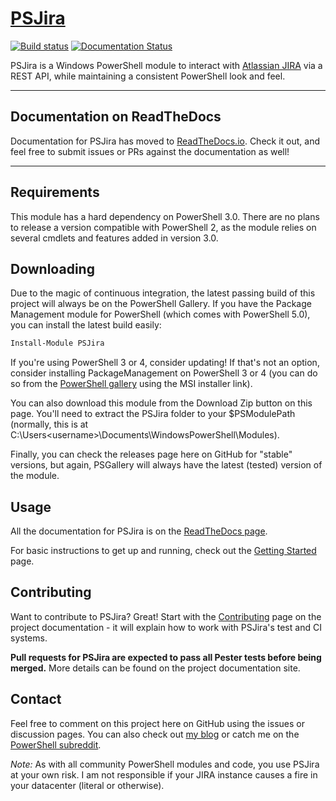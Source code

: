 # [PSJira](https://psjira.github.io/)

[![Build status](https://ci.appveyor.com/api/projects/status/utpel25via67xw3b?svg=true)](https://ci.appveyor.com/project/JoshuaT/psjira)
[![Documentation Status](https://readthedocs.org/projects/psjira/badge/?version=latest)](http://psjira.readthedocs.io/en/latest/?badge=latest)

PSJira is a Windows PowerShell module to interact with [Atlassian JIRA](https://www.atlassian.com/software/jira) via a REST API, while maintaining a consistent PowerShell look and feel.

---

## Documentation on ReadTheDocs

Documentation for PSJira has moved to [ReadTheDocs.io](http://psjira.readthedocs.io). Check it out, and feel free to submit issues or PRs against the documentation as well!

---

## Requirements

This module has a hard dependency on PowerShell 3.0.  There are no plans to release a version compatible with PowerShell 2, as the module relies on several cmdlets and features added in version 3.0.

## Downloading

Due to the magic of continuous integration, the latest passing build of this project will always be on the PowerShell Gallery. If you have the Package Management module for PowerShell (which comes with PowerShell 5.0), you can install the latest build easily:

```powershell
Install-Module PSJira
```

If you're using PowerShell 3 or 4, consider updating! If that's not an option, consider installing PackageManagement on PowerShell 3 or 4 (you can do so from the [PowerShell gallery](https://www.powershellgallery.com/) using the MSI installer link).

You can also download this module from the Download Zip button on this page.  You'll need to extract the PSJira folder to your $PSModulePath (normally, this is at C:\Users\<username>\Documents\WindowsPowerShell\Modules).

Finally, you can check the releases page here on GitHub for "stable" versions, but again, PSGallery will always have the latest (tested) version of the module.

## Usage

All the documentation for PSJira is on the [ReadTheDocs page](http://psjira.readthedocs.io).

For basic instructions to get up and running, check out the [Getting Started](http://psjira.readthedocs.io/en/latest/getting_started.html) page.

## Contributing

Want to contribute to PSJira?  Great! Start with the [Contributing](http://psjira.readthedocs.io/en/latest/contributing.html) page on the project documentation - it will explain how to work with PSJira's test and CI systems.

**Pull requests for PSJira are expected to pass all Pester tests before being merged.** More details can be found on the project documentation site.

## Contact

Feel free to comment on this project here on GitHub using the issues or discussion pages.  You can also check out [my blog](http://replicajunction.github.io/) or catch me on the [PowerShell subreddit](https://www.reddit.com/r/powershell).

*Note:* As with all community PowerShell modules and code, you use PSJira at your own risk.  I am not responsible if your JIRA instance causes a fire in your datacenter (literal or otherwise).
